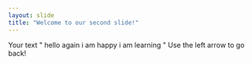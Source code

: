```yaml
---
layout: slide
title: "Welcome to our second slide!"
---
```

Your text " hello again i am happy i am learning "
Use the left arrow to go back!
